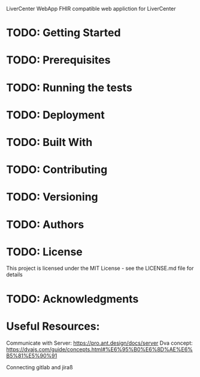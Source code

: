 LiverCenter WebApp
FHIR compatible web appliction for LiverCenter

# TODO: Getting Started

# TODO: Prerequisites

# TODO: Running the tests

# TODO: Deployment

# TODO: Built With

# TODO: Contributing

# TODO: Versioning

# TODO: Authors

# TODO: License

This project is licensed under the MIT License - see the LICENSE.md file for details

# TODO: Acknowledgments

# Useful Resources:

Communicate with Server: https://pro.ant.design/docs/server
Dva concept: https://dvajs.com/guide/concepts.html#%E6%95%B0%E6%8D%AE%E6%B5%81%E5%90%91


Connecting gitlab and jiraß

